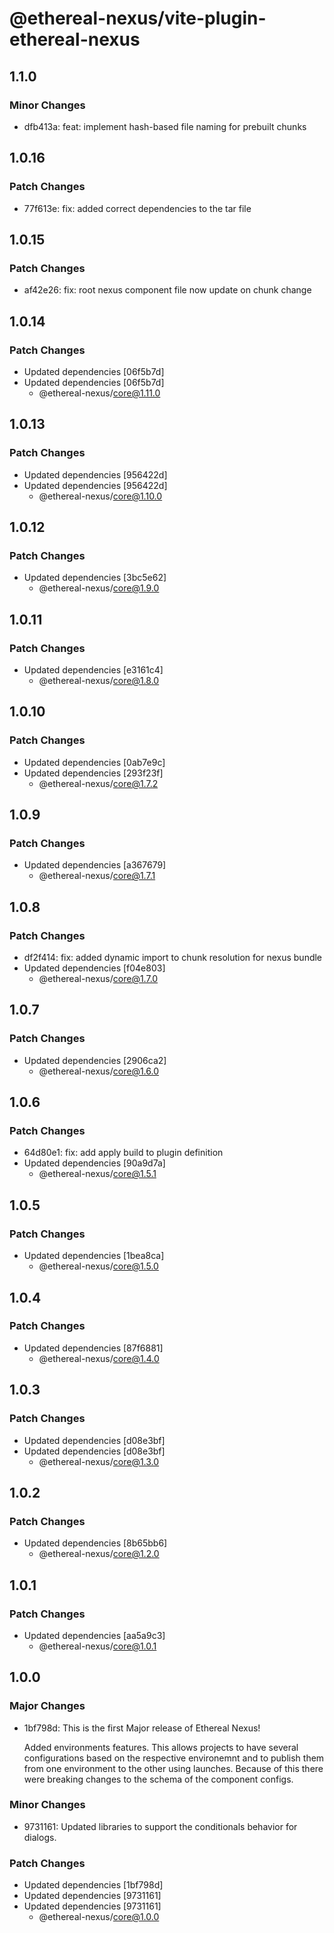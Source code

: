 # @ethereal-nexus/vite-plugin-ethereal-nexus

## 1.1.0

### Minor Changes

- dfb413a: feat: implement hash-based file naming for prebuilt chunks

## 1.0.16

### Patch Changes

- 77f613e: fix: added correct dependencies to the tar file

## 1.0.15

### Patch Changes

- af42e26: fix: root nexus component file now update on chunk change

## 1.0.14

### Patch Changes

- Updated dependencies [06f5b7d]
- Updated dependencies [06f5b7d]
  - @ethereal-nexus/core@1.11.0

## 1.0.13

### Patch Changes

- Updated dependencies [956422d]
- Updated dependencies [956422d]
  - @ethereal-nexus/core@1.10.0

## 1.0.12

### Patch Changes

- Updated dependencies [3bc5e62]
  - @ethereal-nexus/core@1.9.0

## 1.0.11

### Patch Changes

- Updated dependencies [e3161c4]
  - @ethereal-nexus/core@1.8.0

## 1.0.10

### Patch Changes

- Updated dependencies [0ab7e9c]
- Updated dependencies [293f23f]
  - @ethereal-nexus/core@1.7.2

## 1.0.9

### Patch Changes

- Updated dependencies [a367679]
  - @ethereal-nexus/core@1.7.1

## 1.0.8

### Patch Changes

- df2f414: fix: added dynamic import to chunk resolution for nexus bundle
- Updated dependencies [f04e803]
  - @ethereal-nexus/core@1.7.0

## 1.0.7

### Patch Changes

- Updated dependencies [2906ca2]
  - @ethereal-nexus/core@1.6.0

## 1.0.6

### Patch Changes

- 64d80e1: fix: add apply build to plugin definition
- Updated dependencies [90a9d7a]
  - @ethereal-nexus/core@1.5.1

## 1.0.5

### Patch Changes

- Updated dependencies [1bea8ca]
  - @ethereal-nexus/core@1.5.0

## 1.0.4

### Patch Changes

- Updated dependencies [87f6881]
  - @ethereal-nexus/core@1.4.0

## 1.0.3

### Patch Changes

- Updated dependencies [d08e3bf]
- Updated dependencies [d08e3bf]
  - @ethereal-nexus/core@1.3.0

## 1.0.2

### Patch Changes

- Updated dependencies [8b65bb6]
  - @ethereal-nexus/core@1.2.0

## 1.0.1

### Patch Changes

- Updated dependencies [aa5a9c3]
  - @ethereal-nexus/core@1.0.1

## 1.0.0

### Major Changes

- 1bf798d: This is the first Major release of Ethereal Nexus!

  Added environments features. This allows projects to have several configurations based on the respective environemnt and to publish them from one environment to the other using launches.
  Because of this there were breaking changes to the schema of the component configs.

### Minor Changes

- 9731161: Updated libraries to support the conditionals behavior for dialogs.

### Patch Changes

- Updated dependencies [1bf798d]
- Updated dependencies [9731161]
- Updated dependencies [9731161]
  - @ethereal-nexus/core@1.0.0
